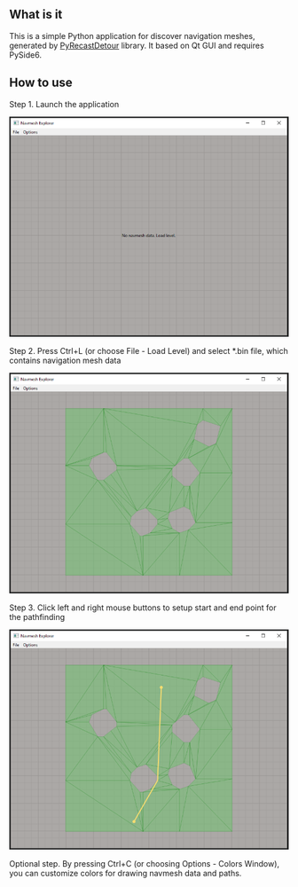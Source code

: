## What is it

This is a simple Python application for discover navigation meshes, generated by [PyRecastDetour](https://github.com/Tugcga/PyRecastDetour) library. It based on Qt GUI and requires PySide6.

## How to use

Step 1. Launch the application

![Step 1 screen](images/step_01.png?raw=true)

Step 2. Press Ctrl+L (or choose File - Load Level) and select *.bin file, which contains navigation mesh data

![Step 2 screen](images/step_02.png?raw=true)

Step 3. Click left and right mouse buttons to setup start and end point for the pathfinding

![Step 3 screen](images/step_03.png?raw=true)

Optional step. By pressing Ctrl+C (or choosing Options - Colors Window), you can customize colors for drawing navmesh data and paths.